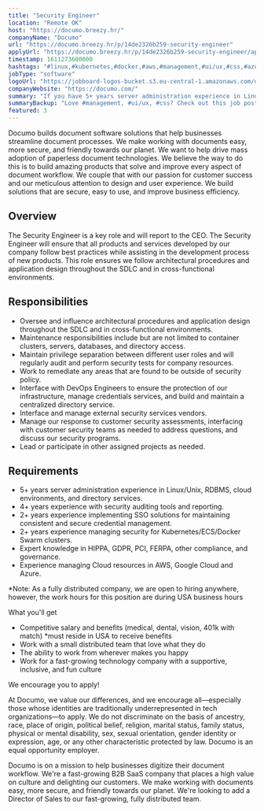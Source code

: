 ```yaml
---
title: "Security Engineer"
location: "Remote OK"
host: "https://documo.breezy.hr/"
companyName: "Documo"
url: "https://documo.breezy.hr/p/14de2326b259-security-engineer"
applyUrl: "https://documo.breezy.hr/p/14de2326b259-security-engineer/apply"
timestamp: 1611273600000
hashtags: "#linux,#kubernetes,#docker,#aws,#management,#ui/ux,#css,#azure,#sales"
jobType: "software"
logoUrl: "https://jobboard-logos-bucket.s3.eu-central-1.amazonaws.com/documo"
companyWebsite: "https://documo.com/"
summary: "If you have 5+ years server administration experience in Linux/Unix, RDBMS, cloud environments, and directory services, consider applying to Documo's job post for a new Security Engineer."
summaryBackup: "Love #management, #ui/ux, #css? Check out this job post!"
featured: 3
---
```


Documo builds document software solutions that help businesses streamline document processes. We make working with documents easy, more secure, and friendly towards our planet. We want to help drive mass adoption of paperless document technologies. We believe the way to do this is to build amazing products that solve and improve every aspect of document workflow. We couple that with our passion for customer success and our meticulous attention to design and user experience. We build solutions that are secure, easy to use, and improve business efficiency.

## Overview

The Security Engineer is a key role and will report to the CEO. The Security Engineer will ensure that all products and services developed by our company follow best practices while assisting in the development process of new products. This role ensures we follow architectural procedures and application design throughout the SDLC and in cross-functional environments.

## Responsibilities

*   Oversee and influence architectural procedures and application design throughout the SDLC and in cross-functional environments.
*   Maintenance responsibilities include but are not limited to container clusters, servers, databases, and directory access.
*   Maintain privilege separation between different user roles and will regularly audit and perform security tests for company resources.
*   Work to remediate any areas that are found to be outside of security policy.
*   Interface with DevOps Engineers to ensure the protection of our infrastructure, manage credentials services, and build and maintain a centralized directory service.
*   Interface and manage external security services vendors.
*   Manage our response to customer security assessments, interfacing with customer security teams as needed to address questions, and discuss our security programs.
*   Lead or participate in other assigned projects as needed.

## Requirements

*   5+ years server administration experience in Linux/Unix, RDBMS, cloud environments, and directory services.
*   4+ years experience with security auditing tools and reporting.
*   2+ years experience implementing SSO solutions for maintaining consistent and secure credential management.
*   2+ years experience managing security for Kubernetes/ECS/Docker Swarm clusters.
*   Expert knowledge in HIPPA, GDPR, PCI, FERPA, other compliance, and governance.
*   Experience managing Cloud resources in AWS, Google Cloud and Azure.

\*Note: As a fully distributed company, we are open to hiring anywhere, however, the work hours for this position are during USA business hours

What you'll get

*   Competitive salary and benefits (medical, dental, vision, 401k with match) \*must reside in USA to receive benefits
*   Work with a small distributed team that love what they do
*   The ability to work from wherever makes you happy
*   Work for a fast-growing technology company with a supportive, inclusive, and fun culture

We encourage you to apply!

At Documo, we value our differences, and we encourage all—especially those whose identities are traditionally underrepresented in tech organizations—to apply. We do not discriminate on the basis of ancestry, race, place of origin, political belief, religion, marital status, family status, physical or mental disability, sex, sexual orientation, gender identity or expression, age, or any other characteristic protected by law. Documo is an equal opportunity employer.

Documo is on a mission to help businesses digitize their document workflow. We're a fast-growing B2B SaaS company that places a high value on culture and delighting our customers. We make working with documents easy, more secure, and friendly towards our planet. We're looking to add a Director of Sales to our fast-growing, fully distributed team.
